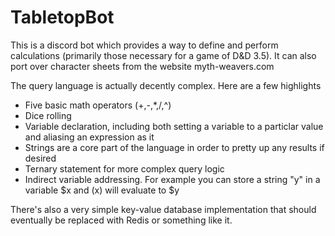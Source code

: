 # TabletopBot
This is a discord bot which provides a way to define and perform calculations (primarily those necessary for a game of D&amp;D 3.5). It can also port over character sheets from the website myth-weavers.com

The query language is actually decently complex. Here are a few highlights
- Five basic math operators (+,-,*,/,^)
- Dice rolling
- Variable declaration, including both setting a variable to a particlar value and aliasing an expression as it
- Strings are a core part of the language in order to pretty up any results if desired
- Ternary statement for more complex query logic
- Indirect variable addressing. For example you can store a string "y" in a variable $x and $($x) will evaluate to $y

There's also a very simple key-value database implementation that should eventually be replaced with Redis or something like it.
